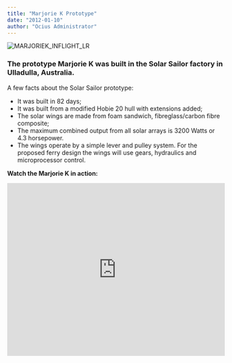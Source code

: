 ```yaml
---
title: "Marjorie K Prototype"
date: "2012-01-10"
author: "Ocius Administrator"
---
```


![](http://solarsailor.com/wp-content/uploads/2012/01/MARJORIEK_INFLIGHT_LR1.jpg "MARJORIEK_INFLIGHT_LR")

### The prototype Marjorie K was built in the Solar Sailor factory in Ulladulla, Australia.

A few facts about the Solar Sailor prototype:  
* It was built in 82 days;  
* It was built from a modified Hobie 20 hull with extensions added;  
* The solar wings are made from foam sandwich, fibreglass/carbon fibre composite;  
* The maximum combined output from all solar arrays is 3200 Watts or 4.3 horsepower.  
* The wings operate by a simple lever and pulley system. For the proposed ferry design the wings will use gears, hydraulics and microprocessor control.

**Watch the Marjorie K in action:**

<iframe src="http://www.youtube.com/embed/8JIWwMUMBIA?feature=oembed&amp;start=147" allowfullscreen="" width="100%" height="400" frameborder="0"></iframe>
